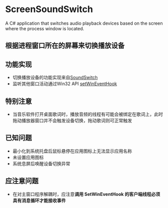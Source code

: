 # ScreenSoundSwitch
A C# application that switches audio playback devices based on the screen where the process window is located.
## 根据进程窗口所在的屏幕来切换播放设备
## 功能实现
- 切换播放设备的功能实现来自[SoundSwitch](https://github.com/Belphemur/SoundSwitch/tree/dev/SoundSwitch)
- 监听其他窗口活动通过Win32 API [setWinEventHook](https://learn.microsoft.com/zh-cn/windows/win32/api/winuser/nf-winuser-setwineventhook)
## 特别注意
- 当音乐软件打开桌面歌词时，播放音频的线程有可能会被绑定在歌词上，此时拖动播放器窗口并不会触发设备切换，拖动歌词则可正常触发
## 已知问题
- 最小化到系统托盘后鼠标悬停在应用图标上无法显示应用名称
- 未设置应用图标
- 系统息屏后唤醒设备切换异常
## 应注意问题
- 在对主窗口程序解耦时，应注意**调用 SetWinEventHook 的客户端线程必须具有消息循环才能接收事件**
